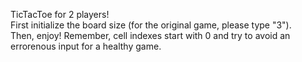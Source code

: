 TicTacToe for 2 players!\
First initialize the board size (for the original game, please type "3").\
Then, enjoy! Remember, cell indexes start with 0 and try to avoid an errorenous input for a healthy game.
